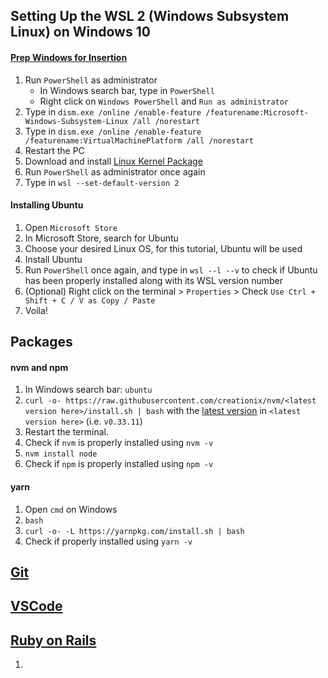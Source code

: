 ## Setting Up the WSL 2 (Windows Subsystem Linux) on Windows 10

#### [Prep Windows for Insertion](https://docs.microsoft.com/en-us/windows/wsl/install-win10)

1. Run `PowerShell` as administrator
   - In Windows search bar, type in `PowerShell`
   - Right click on `Windows PowerShell` and `Run as administrator`
2. Type in `dism.exe /online /enable-feature /featurename:Microsoft-Windows-Subsystem-Linux /all /norestart`
3. Type in `dism.exe /online /enable-feature /featurename:VirtualMachinePlatform /all /norestart`
4. Restart the PC
5. Download and install [Linux Kernel Package](https://docs.microsoft.com/en-us/windows/wsl/install-win10#step-4---download-the-linux-kernel-update-package)
6. Run `PowerShell` as administrator once again
7. Type in `wsl --set-default-version 2`

#### Installing Ubuntu

1. Open `Microsoft Store`
2. In Microsoft Store, search for Ubuntu
3. Choose your desired Linux OS, for this tutorial, Ubuntu will be used
4. Install Ubuntu
5. Run `PowerShell` once again, and type in `wsl --l --v` to check if Ubuntu has been properly installed along with its WSL version number
6. (Optional) Right click on the terminal > `Properties` > Check `Use Ctrl + Shift + C / V as Copy / Paste`
7. Voila!

## Packages

#### nvm and npm

1. In Windows search bar: `ubuntu`
2. `curl -o- https://raw.githubusercontent.com/creationix/nvm/<latest version here>/install.sh | bash` with the [latest version](https://github.com/nvm-sh/nvm/releases) in `<latest version here>` (i.e. `v0.33.11`)
3. Restart the terminal.
4. Check if `nvm` is properly installed using `nvm -v`
5. `nvm install node`
6. Check if `npm` is properly installed using `npm -v`

#### yarn

1. Open `cmd` on Windows
2. `bash`
3. `curl -o- -L https://yarnpkg.com/install.sh | bash`
4. Check if properly installed using `yarn -v`

## [Git](https://github.com/kndshein/Wiki/blob/main/Misc/PostSetup.md#git-shit)

## [VSCode](https://github.com/kndshein/Wiki/blob/main/Misc/PostSetup.md#vscode)

## [Ruby on Rails](https://gorails.com/setup/windows/10)

1.
